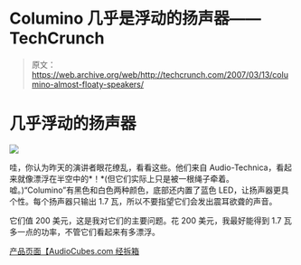 # Columino 几乎是浮动的扬声器——TechCrunch

> 原文：<https://web.archive.org/web/http://techcrunch.com/2007/03/13/columino-almost-floaty-speakers/>

# 几乎浮动的扬声器

![](img/d75204ed451de4a610c8d1f8d89f08b4.png)

哇，你认为昨天的演讲者眼花缭乱，看看这些。他们来自 Audio-Technica，看起来就像漂浮在半空中的*！*(但它们实际上只是被一根绳子牵着。嘘。)“Columino”有黑色和白色两种颜色，底部还内置了蓝色 LED，让扬声器更具个性。每个扬声器只输出 1.7 瓦，所以不要指望它们会发出震耳欲聋的声音。

它们值 200 美元，这是我对它们的主要问题。花 200 美元，我最好能得到 1.7 瓦多一点的功率，不管它们看起来有多漂浮。

[产品页面【AudioCubes.com 经](https://web.archive.org/web/20210305114039/http://www.audiocubes.com/product_info.php?products_id=2044?ref=304&affiliate_banner_id=1)[拆箱](https://web.archive.org/web/20210305114039/http://www.uncrate.com/men/gear/home-audio-speakers/audiotechnica-columino-speakers-010090.php)